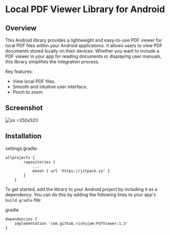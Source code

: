 # Local PDF Viewer Library for Android

## Overview

This Android library provides a lightweight and easy-to-use PDF viewer for local PDF files within your Android applications. It allows users to view PDF documents stored locally on their devices. Whether you want to include a PDF viewer in your app for reading documents or displaying user manuals, this library simplifies the integration process.

Key features:
- View local PDF files.
- Smooth and intuitive user interface.
- Pinch to zoom

## Screenshot

![ss](https://github.com/rishujam/PdfViewer/assets/74773876/8bf16c61-3158-400a-aa5e-85b2291aa01a) =250x520

## Installation

settings.gradle:
```
allprojects {
		repositories {
			...
			maven { url 'https://jitpack.io' }
		}
	}
```

To get started, add the library to your Android project by including it as a dependency. You can do this by adding the following lines to your app's `build.gradle` file:

gradle
```
dependencies {
    implementation 'com.github.rishujam:PdfViewer:1.3'
}
```
